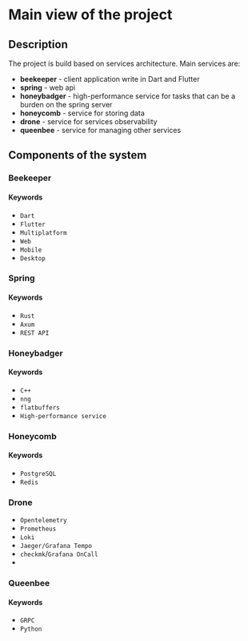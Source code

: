 # Main view of the project

## Description
The project is build based on services architecture.
Main services are:
- **beekeeper** - client application write in Dart and Flutter
- **spring** - web api
- **honeybadger** - high-performance service for tasks that can be a burden on the spring server
- **honeycomb** - service for storing data
- **drone** - service for services observability
- **queenbee** - service for managing other services

## Components of the system

### Beekeeper

#### Keywords

- `Dart`
- `Flutter`
- `Multiplatform`
- `Web`
- `Mobile`
- `Desktop`

### Spring

#### Keywords

- `Rust`
- `Axum`
- `REST API`


### Honeybadger

#### Keywords

- `C++`
- `nng`
- `flatbuffers`
- `High-performance service`

### Honeycomb

#### Keywords

- `PostgreSQL`
- `Redis`

### Drone

- `Opentelemetry`
- `Prometheus`
- `Loki`
- `Jaeger/Grafana Tempo`
- `checkmk`/`Grafana OnCall`
-
### Queenbee

#### Keywords
- `GRPC`
- `Python`